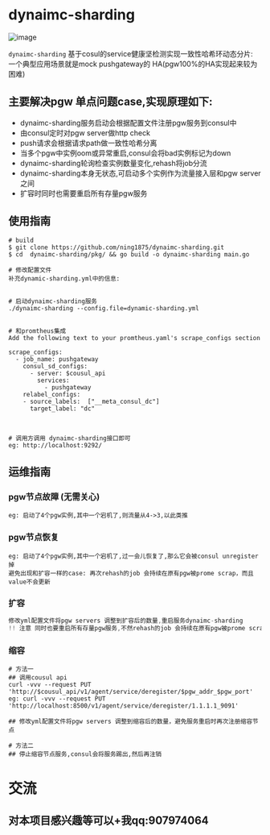 # dynaimc-sharding 


![image](https://github.com/ning1875/dynaimc-sharding/blob/master/images/log.jpg)


`dynaimc-sharding`  基于cosul的service健康坚检测实现一致性哈希环动态分片:
一个典型应用场景就是mock pushgateway的 HA(pgw100%的HA实现起来较为困难)

主要解决pgw 单点问题case,实现原理如下: 
- 
- dynaimc-sharding服务启动会根据配置文件注册pgw服务到consul中
- 由consul定时对pgw server做http check
- push请求会根据请求path做一致性哈希分离 
- 当多个pgw中实例oom或异常重启,consul会将bad实例标记为down
- dynaimc-sharding轮询检查实例数量变化,rehash将job分流
- dynaimc-sharding本身无状态,可启动多个实例作为流量接入层和pgw server之间
- 扩容时同时也需要重启所有存量pgw服务



## 使用指南
   

```
# build
$ git clone https://github.com/ning1875/dynaimc-sharding.git
$ cd  dynaimc-sharding/pkg/ && go build -o dynaimc-sharding main.go 

# 修改配置文件
补充dynamic-sharding.yml中的信息:


# 启动dynaimc-sharding服务
./dynaimc-sharding --config.file=dynamic-sharding.yml

 
# 和promtheus集成 
Add the following text to your promtheus.yaml's scrape_configs section

scrape_configs:
  - job_name: pushgateway
    consul_sd_configs:
      - server: $cousul_api
        services:
          - pushgateway
    relabel_configs:
    - source_labels:  ["__meta_consul_dc"]
      target_label: "dc"



# 调用方调用 dynaimc-sharding接口即可 
eg: http://localhost:9292/

```

## 运维指南

### pgw节点故障 (无需关心) 
```apple js
eg: 启动了4个pgw实例,其中一个宕机了,则流量从4->3,以此类推
```

### pgw节点恢复 
```apple js
eg: 启动了4个pgw实例,其中一个宕机了,过一会儿恢复了,那么它会被consul unregister掉
避免出现和扩容一样的case: 再次rehash的job 会持续在原有pgw被prome scrap，而且value不会更新
```


### 扩容
```c
修改yml配置文件将pgw servers 调整到扩容后的数量,重启服务dynaimc-sharding 
!! 注意 同时也要重启所有存量pgw服务,不然rehash的job 会持续在原有pgw被prome scrap，而且value不会更新

```

### 缩容

```apple js
# 方法一
## 调用cousul api  
curl -vvv --request PUT 'http://$cousul_api/v1/agent/service/deregister/$pgw_addr_$pgw_port'
eg: curl -vvv --request PUT 'http://localhost:8500/v1/agent/service/deregister/1.1.1.1_9091'

## 修改yml配置文件将pgw servers 调整到缩容后的数量，避免服务重启时再次注册缩容节点

# 方法二
## 停止缩容节点服务,consul会将服务踢出,然后再注销

```

# 交流
## 对本项目感兴趣等可以+我qq:907974064
